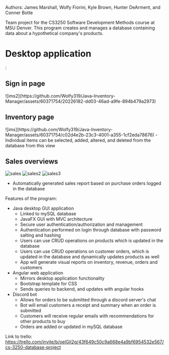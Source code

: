 Authors: 
James Marshall, Wolfy Fiorini, Kyle Brown, Hunter DeArment, and Conner Botte

Team project for the CS3250 Software Development Methods course at MSU Denver. 
This program creates and manages a database containing data about a hypothetical company's products. 

<h1>Desktop application</h1>:

<h2>Sign in page</h2>
![ims2](https://github.com/Wolfy319/Java-Inventory-Manager/assets/60371754/20226182-dd03-46ad-a9fe-894b479a2973)

<h2>Inventory page</h2>
![ims](https://github.com/Wolfy319/Java-Inventory-Manager/assets/60371754/c02d4e2b-23c3-4001-a355-1cf2eda78676)
- Individual items can be selected, added, altered, and deleted from the database from this view

<h2>Sales overviews</h2>

![sales](https://github.com/Wolfy319/Java-Inventory-Manager/assets/60371754/3fea0989-e19f-41ac-bb4d-3ff08b6748ed)
![sales2](https://github.com/Wolfy319/Java-Inventory-Manager/assets/60371754/b1a55cb9-98f7-47e6-afac-0d9bc2527149)
![sales3](https://github.com/Wolfy319/Java-Inventory-Manager/assets/60371754/13ba5291-ab6b-4214-a6aa-34d5f66bc079)
- Automatically generated sales report based on purchase orders logged in the database

Features of the program:
- Java desktop GUI application 
  - Linked to mySQL database
  - JavaFX GUI with MVC architecture
  - Secure user authentication/authorization and management
  - Authentication performed on login through database with password salting and hashing
  - Users can use CRUD operations on products which is updated in the database
  - Users can use CRUD operations on customer orders, which is updated in the database and dynamically updates products as well
  - App will generate visual reports on inventory, revenue, orders and customers 
- Angular web application
  - Mirrors desktop application functionality
  - Bootstrap template for CSS
  - Sends queries to backend, and updates with angular hooks
- Discord bot
  - Allows for orders to be submitted through a discord server's chat
  - Bot will email customers a receipt and summary when an order is submitted 
  - Customers will receive regular emails with recommendations for other products to buy
  - Orders are added or updated in mySQL database

Link to trello: https://trello.com/invite/b/oelGjI2g/43f649c50c9a668e4a9bf6954532e567/cs-3250-database-project
